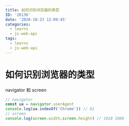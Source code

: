 ```yaml
---
title: 如何识别浏览器的类型
ID: '26136'
date: '2020-10-23 12:09:45'
categories:
  - learns
  - js-web-api
tags:
  - learns
  - js-web-api
---
```


# 如何识别浏览器的类型

navigator 和 screen

``` js 
// navigator
const ua = navigator.userAgent
console.log(ua.indexOf('Chrome')) // 81
// screen
console.log(screen.width,screen.height) // 1920 1080
```
 
